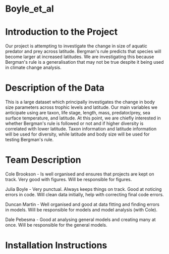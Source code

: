 # Boyle_et_al

# Introduction to the Project
Our project is attempting to investigate the change in size of aquatic predator and prey across latitude. Bergman's rule predicts that species will become larger at increased latitudes. We are investigating this because Bergman's rule is a generalisation that may not be true despite it being used in climate change analysis.

# Description of the Data
  This is a large dataset which principally investigates the change in body size parameters across trophic levels and latitude. Our main variables we anticipate using are taxon, life stage, length, mass, predator/prey, sea surface temperature, and latitude. At this point, we are chiefly interested in whether Bergman's rule is followed or not and if higher diversity is correlated with lower latitude. Taxon information and latitude information will be used for diversity, while latitude and body size will be used for testing Bergman's rule.

# Team Description
  Cole Brookson - Is well organised and ensures that projects are kept on track. Very good with figures. Will be responsible for figures.

  Julia Boyle - Very punctual. Always keeps things on track. Good at noticing errors in code. Will clean data initially, help with correcting final code errors.

  Duncan Martin - Well organised and good at data fitting and finding errors in models. Will be responsible for models and model analysis (with Cole).

  Dale Pebesma - Good at analysing general models and creating many at once. Will be responsible for the general models.

# Installation Instructions
